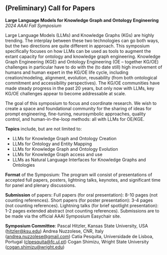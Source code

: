 ## (Preliminary) Call for Papers
**Large Language Models for Knowledge Graph and Ontology Engineering**<br />
*2024 AAAI Fall Symposium*

Large Language Models (LLMs) and Knowledge Graphs (KGs) are highly trending. The interplay between these two technologies can go both ways, but the two directions are quite different in approach. This symposium specifically focuses on how LLMs can be used as tools to augment the extant capacity for ontology and knowledge graph engineering. Knowledge Graph Engineering (KGE) and Ontology Engineering (OE – together KG/OE) challenges in particular have to do with the (to date still) high involvement of humans and human expert in the KG/OE life cycle, including creation/modeling, alignment, evolution, reusability (from both ontological commitment and accessibility perspectives). The KG/OE communities have made steady progress in the past 20 years, but only now with LLMs, key KG/OE challenges appear to become addressable at scale. 

The goal of this symposium to focus and coordinate research. We wish to create a space and foundational community for the sharing of ideas for prompt engineering, fine-tuning, neurosymbolic approaches, quality control, and human-in-the-loop methods: all with LLMs for OE/KGE.

**Topics** include, but are not limited to:
* LLMs for Knowledge Graph and Ontology Creation
* LLMs for Ontology and Entity Mapping
* LLMs for Knowledge Graph and Ontology Evolution
* LLMs for Knowledge Graph access and use
* LLMs as Natural Language Interfaces for Knowledge Graphs and Ontologies

**Format** of the Symposium:
The program will consist of presentations of accepted full papers, posters, lightning talks, keynotes, and significant time for panel and plenary discussions.

**Submission** of papers:
Full papers (for oral presentation): 8-10 pages (not counting references).
Short papers (for poster presentation): 3-4 pages (not counting references).
Lightning talks (for brief spotlight presentation): 1-2 pages extended abstract (not counting references). 
Submissions are to be made via the official AAAI Symposium Easychair site. 

**Symposium Committee**:
Pascal Hitzler, Kansas State University, USA (hitzler@ksu.edu)
Andrea Nuzzolese, CNR, Italy (andrea.nuzzolese@gmail.com)
Catia Pesquita, Universidade de Lisboa, Portugal (clpesquita@fc.ul.pt)
Cogan Shimizu, Wright State University (cogan.shimizu@wright.edu)
